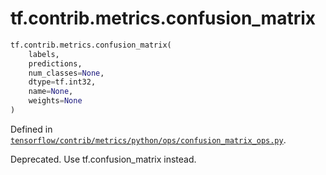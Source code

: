 <div itemscope itemtype="http://developers.google.com/ReferenceObject">
<meta itemprop="name" content="tf.contrib.metrics.confusion_matrix" />
<meta itemprop="path" content="Stable" />
</div>

# tf.contrib.metrics.confusion_matrix

``` python
tf.contrib.metrics.confusion_matrix(
    labels,
    predictions,
    num_classes=None,
    dtype=tf.int32,
    name=None,
    weights=None
)
```



Defined in [`tensorflow/contrib/metrics/python/ops/confusion_matrix_ops.py`](/code/stable/tensorflow/contrib/metrics/python/ops/confusion_matrix_ops.py).

Deprecated. Use tf.confusion_matrix instead.
